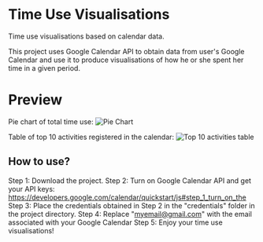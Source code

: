 # Time Use Visualisations
Time use visualisations based on calendar data.

This project uses Google Calendar API to obtain data from user's Google Calendar and use it to produce visualisations of how he or she spent her time in a given period.

# Preview

Pie chart of total time use:
![Pie Chart](/images/piechart.png)

Table of top 10 activities registered in the calendar:
![Top 10 activities table](/images/table.png)

## How to use?

Step 1: Download the project.
Step 2: Turn on Google Calendar API and get your API keys: https://developers.google.com/calendar/quickstart/js#step_1_turn_on_the
Step 3: Place the credentials obtained in Step 2 in the "credentials" folder in the project directory.
Step 4: Replace "myemail@gmail.com" with the email associated with your Google Calendar
Step 5: Enjoy your time use visualisations!
